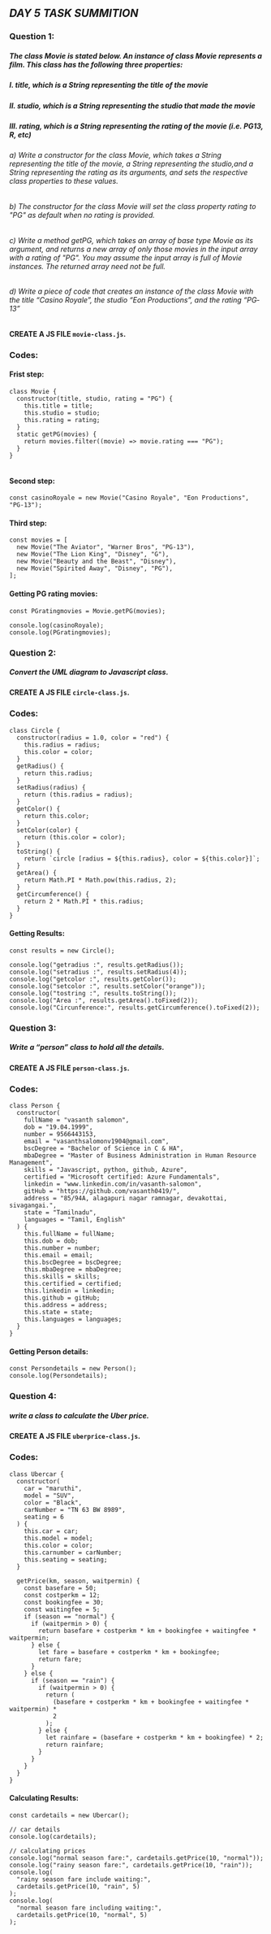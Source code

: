## _*DAY 5 TASK SUMMITION*_

### Question 1:

##### _The class Movie is stated below. An instance of class Movie represents a film. This class has the following three properties:_

##### I. title, which is a String representing the title of the movie

##### II. studio, which is a String representing the studio that made the movie

##### III. rating, which is a String representing the rating of the movie (i.e. PG­13, R, etc)

###### a) Write a constructor for the class Movie, which takes a String representing the title of the movie, a String representing the studio,and a String representing the rating as its arguments, and sets the respective class properties to these values.

###### b) The constructor for the class Movie will set the class property rating to "PG" as default when no rating is provided.

###### c) Write a method getPG, which takes an array of base type Movie as its argument, and returns a new array of only those movies in the input array with a rating of "PG". You may assume the input array is full of Movie instances. The returned array need not be full.

###### d) Write a piece of code that creates an instance of the class Movie with the title “Casino Royale”, the studio “Eon Productions”, and the rating “PG­13”

#### CREATE A JS FILE `movie-class.js`.

### Codes:

#### Frist step:

```
class Movie {
  constructor(title, studio, rating = "PG") {
    this.title = title;
    this.studio = studio;
    this.rating = rating;
  }
  static getPG(movies) {
    return movies.filter((movie) => movie.rating === "PG");
  }
}


```

#### Second step:

```
const casinoRoyale = new Movie("Casino Royale", "Eon Productions", "PG-13");
```

#### Third step:

```
const movies = [
  new Movie("The Aviator", "Warner Bros", "PG-13"),
  new Movie("The Lion King", "Disney", "G"),
  new Movie("Beauty and the Beast", "Disney"),
  new Movie("Spirited Away", "Disney", "PG"),
];

```

#### Getting PG rating movies:

```
const PGratingmovies = Movie.getPG(movies);

console.log(casinoRoyale);
console.log(PGratingmovies);
```

### Question 2:

##### _Convert the UML diagram to Javascript class._

#### CREATE A JS FILE `circle-class.js`.

### Codes:

```
class Circle {
  constructor(radius = 1.0, color = "red") {
    this.radius = radius;
    this.color = color;
  }
  getRadius() {
    return this.radius;
  }
  setRadius(radius) {
    return (this.radius = radius);
  }
  getColor() {
    return this.color;
  }
  setColor(color) {
    return (this.color = color);
  }
  toString() {
    return `circle [radius = ${this.radius}, color = ${this.color}]`;
  }
  getArea() {
    return Math.PI * Math.pow(this.radius, 2);
  }
  getCircumference() {
    return 2 * Math.PI * this.radius;
  }
}

```

#### Getting Results:

```
const results = new Circle();

console.log("getradius :", results.getRadius());
console.log("setradius :", results.setRadius(4));
console.log("getcolor :", results.getColor());
console.log("setcolor :", results.setColor("orange"));
console.log("tostring :", results.toString());
console.log("Area :", results.getArea().toFixed(2));
console.log("Circunference:", results.getCircumference().toFixed(2));
```

### Question 3:

##### _Write a “person” class to hold all the details._

#### CREATE A JS FILE `person-class.js`.

### Codes:

```
class Person {
  constructor(
    fullName = "vasanth salomon",
    dob = "19.04.1999",
    number = 9566443153,
    email = "vasanthsalomonv1904@gmail.com",
    bscDegree = "Bachelor of Science in C & HA",
    mbaDegree = "Master of Business Administration in Human Resource Management",
    skills = "Javascript, python, github, Azure",
    certified = "Microsoft certified: Azure Fundamentals",
    linkedin = "www.linkedin.com/in/vasanth-salomon",
    gitHub = "https://github.com/vasanth0419/",
    address = "85/94A, alagapuri nagar ramnagar, devakottai, sivagangai.",
    state = "Tamilnadu",
    languages = "Tamil, English"
  ) {
    this.fullName = fullName;
    this.dob = dob;
    this.number = number;
    this.email = email;
    this.bscDegree = bscDegree;
    this.mbaDegree = mbaDegree;
    this.skills = skills;
    this.certified = certified;
    this.linkedin = linkedin;
    this.github = gitHub;
    this.address = address;
    this.state = state;
    this.languages = languages;
  }
}

```

#### Getting Person details:

```
const Persondetails = new Person();
console.log(Persondetails);

```

### Question 4:

##### _write a class to calculate the Uber price._

#### CREATE A JS FILE `uberprice-class.js`.

### Codes:

```
class Ubercar {
  constructor(
    car = "maruthi",
    model = "SUV",
    color = "Black",
    carNumber = "TN 63 BW 8989",
    seating = 6
  ) {
    this.car = car;
    this.model = model;
    this.color = color;
    this.carnumber = carNumber;
    this.seating = seating;
  }

  getPrice(km, season, waitpermin) {
    const basefare = 50;
    const costperkm = 12;
    const bookingfee = 30;
    const waitingfee = 5;
    if (season == "normal") {
      if (waitpermin > 0) {
        return basefare + costperkm * km + bookingfee + waitingfee * waitpermin;
      } else {
        let fare = basefare + costperkm * km + bookingfee;
        return fare;
      }
    } else {
      if (season == "rain") {
        if (waitpermin > 0) {
          return (
            (basefare + costperkm * km + bookingfee + waitingfee * waitpermin) *
            2
          );
        } else {
          let rainfare = (basefare + costperkm * km + bookingfee) * 2;
          return rainfare;
        }
      }
    }
  }
}

```

#### Calculating Results:

```
const cardetails = new Ubercar();

// car details
console.log(cardetails);

// calculating prices
console.log("normal season fare:", cardetails.getPrice(10, "normal"));
console.log("rainy season fare:", cardetails.getPrice(10, "rain"));
console.log(
  "rainy season fare include waiting:",
  cardetails.getPrice(10, "rain", 5)
);
console.log(
  "normal season fare including waiting:",
  cardetails.getPrice(10, "normal", 5)
);

```
